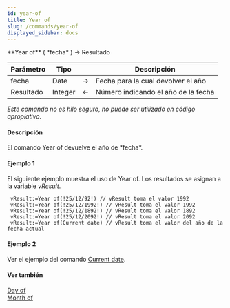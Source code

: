 ```yaml
---
id: year-of
title: Year of
slug: /commands/year-of
displayed_sidebar: docs
---
```


<!--REF #_command_.Year of.Syntax-->**Year of** ( *fecha* ) -> Resultado<!-- END REF-->
<!--REF #_command_.Year of.Params-->
| Parámetro | Tipo |  | Descripción |
| --- | --- | --- | --- |
| fecha | Date | &#8594;  | Fecha para la cual devolver el año |
| Resultado | Integer | &#8592; | Número indicando el año de la fecha |

<!-- END REF-->

*Este comando no es hilo seguro, no puede ser utilizado en código apropiativo.*


#### Descripción 

<!--REF #_command_.Year of.Summary-->El comando Year of devuelve el año de *fecha*.<!-- END REF-->

#### Ejemplo 1 

El siguiente ejemplo muestra el uso de Year of. Los resultados se asignan a la variable *vResult*.

```4d
 vResult:=Year of(!25/12/92!) // vResult toma el valor 1992
 vResult:=Year of(!25/12/1992!) // vResult toma el valor 1992
 vResult:=Year of(!25/12/1892!) // vResult toma el valor 1892
 vResult:=Year of(!25/12/2092!) // vResult toma el valor 2092
 vResult:=Year of(Current date) // vResult toma el valor del año de la fecha actual
```

#### Ejemplo 2 

Ver el ejemplo del comando [Current date](current-date.md "Current date").

#### Ver también 

[Day of](day-of.md)  
[Month of](month-of.md)  